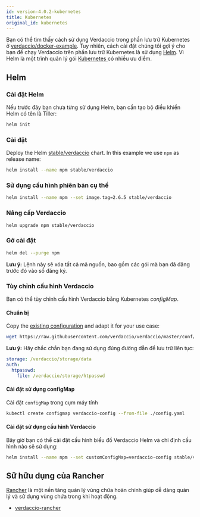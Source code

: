 ```yaml
---
id: version-4.0.2-kubernetes
title: Kubernetes
original_id: kubernetes
---
```


 Bạn có thể tìm thấy cách sử dụng Verdaccio trong phần lưu trữ Kubernetes ở [verdaccio/docker-example](https://github.com/verdaccio/docker-examples/tree/master/kubernetes-example). Tuy nhiên, cách cài đặt chúng tôi gợi ý cho bạn để chạy Verdaccio trên phần lưu trữ Kubernetes là sử dụng [Helm](https://helm.sh). Vì Helm là một trình quản lý gói [ Kubernetes ](https://kubernetes.io) có nhiều ưu điểm.

## Helm

### Cài đặt Helm

Nếu trước đây bạn chưa từng sử dụng Helm, bạn cần tạo bộ điều khiển Helm có tên là Tiller:

```bash
helm init
```

### Cài đặt

Deploy the Helm [stable/verdaccio](https://github.com/kubernetes/charts/tree/master/stable/verdaccio) chart. In this example we use `npm` as release name:

```bash
helm install --name npm stable/verdaccio
```

### Sử dụng cấu hình phiên bản cụ thể

```bash
helm install --name npm --set image.tag=2.6.5 stable/verdaccio
```

### Nâng cấp Verdaccio

```bash
helm upgrade npm stable/verdaccio
```

### Gỡ cài đặt

```bash
helm del --purge npm
```

**Lưu ý:** Lệnh này sẽ xóa tất cả mã nguồn, bao gồm các gói mà bạn đã đăng trước đó vào sổ đăng ký.

### Tùy chỉnh cấu hình Verdaccio

Bạn có thể tùy chỉnh cấu hình Verdaccio bằng Kubernetes *configMap*.

#### Chuẩn bị

Copy the [existing configuration](https://github.com/verdaccio/verdaccio/blob/master/conf/docker.yaml) and adapt it for your use case:

```bash
wget https://raw.githubusercontent.com/verdaccio/verdaccio/master/conf/docker.yaml -O config.yaml
```

**Lưu ý:** Hãy chắc chắn bạn đang sử dụng đúng đường dẫn để lưu trữ liên tục:

```yaml
storage: /verdaccio/storage/data
auth:
  htpasswd:
    file: /verdaccio/storage/htpasswd
```

#### Cài đặt sử dụng configMap

Cài đặt `configMap` trong cụm máy tính

```bash
kubectl create configmap verdaccio-config --from-file ./config.yaml
```

#### Cài đặt sử dụng cấu hình Verdaccio

Bây giờ bạn có thể cài đặt cấu hình biểu đồ Verdaccio Helm và chỉ định cấu hình nào sẽ sử dụng:

```bash
helm install --name npm --set customConfigMap=verdaccio-config stable/verdaccio
```

## Sữ hữu dụng của Rancher

[Rancher](http://rancher.com/) là một nền tảng quản lý vùng chứa hoàn chỉnh giúp dễ dàng quản lý và sử dụng vùng chứa trong khi hoạt động.

* [verdaccio-rancher](https://github.com/lgaticaq/verdaccio-rancher)